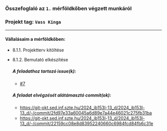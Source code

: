 ### Összefoglaló az `1.` mérföldkőben végzett munkáról

### Projekt tag: `Vass Kinga`

___

#### Vállalásaim a mérföldkőben:

- 8.1.1. Projektterv kitöltése
- 8.1.2. Bemutató elkészítése

  ##### A feladathoz tartozó issue(k):

    - [#7](https://git-okt.sed.inf.szte.hu/2024_ib153l-13_d/2024_ib153l-13_d/-/issues/7)

  ##### A feladat elvégzését alátámasztó commit(ok):

    - https://git-okt.sed.inf.szte.hu/2024_ib153l-13_d/2024_ib153l-13_d/-/commit/2fd97e33a60045a6d89e7a44e46021c275fb31ba
    - https://git-okt.sed.inf.szte.hu/2024_ib153l-13_d/2024_ib153l-13_d/-/commit/22159cc08e8d83952240660c6984fcd84fb6c31e